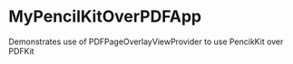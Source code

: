 # MyPencilKitOverPDFApp
Demonstrates use of PDFPageOverlayViewProvider to use PencikKit over PDFKit

